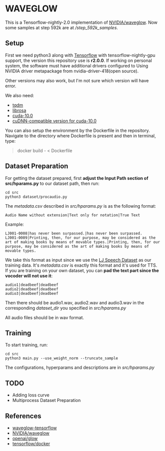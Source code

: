 # WAVEGLOW
This is a Tensorflow-nightly-2.0 implementation of [NVIDIA/waveglow](https://github.com/NVIDIA/waveglow).
Now some samples at step 592k are at */step_592k_samples*.

## Setup
First we need python3 along with [Tensorflow](https://github.com/tensorflow/tensorflow) with tensorflow-nightly-gpu support, the version this repository use is **r2.0.0**. If working on personal system, the software must have additional drivers configured to Using NVIDIA driver metapackage from nvidia-driver-418(open source).

Other versions may also work, but I'm not sure which version will have error.

We also need:
 - [tqdm](https://github.com/tqdm/tqdm)
 - [librosa](https://github.com/librosa/librosa)
 - [cuda-10.0](https://developer.nvidia.com/cuda-10.0-download-archive?target_os=Linux&target_arch=x86_64&target_distro=Ubuntu&target_version=1804&target_type=runfilelocal)
 - [cuDNN-compatible version for cuda-10.0](https://developer.nvidia.com/rdp/form/cudnn-download-survey)

You can also setup the environment by the Dockerfile in the repository.
Navigate to the directory where Dockerfile is present and then in terminal, type:
> docker build - < Dockerfile

## Dataset Preparation
For getting the dataset prepared, first **adjust the Input Path section of src/hparams.py** to our dataset path, then run:
```
cd src
python3 dataset/procaudio.py
```
The *metadata.csv* described in *src/hparams.py* is as the following format:
```
Audio Name without extension|Text only for notation|True Text
```

Example:
```
LJ001-0008|has never been surpassed.|has never been surpassed.
LJ001-0009|Printing, then, for our purpose, may be considered as the art of making books by means of movable types.|Printing, then, for our purpose, may be considered as the art of making books by means of movable types.
```

We take this format as input since we use the [LJ Speech Dataset](https://keithito.com/LJ-Speech-Dataset/) as our training data.
It's *metadata.csv* is exactly this format and it's used for TTS.
If you are training on your own dataset, you can **pad the text part since the vocoder will not use it**:
```
audio1|deadbeef|deadbeef
audio2|deadbeef|deadbeef
audio3|deadbeef|deadbeef
```
Then there should be audio1.wav, audio2.wav and audio3.wav in the corresponding *dataset\_dir* you specified in *src/hparams.py*


All audio files should be in wav format.

## Training
To start training, run:
```
cd src
python3 main.py --use_weight_norm --truncate_sample
```

The configurations, hyperparams and descriptions are in *src/hparams.py*

## TODO
 - Adding loss curve
 - Multiprocess Dataset Preparation

## References
 - [waveglow-tensorflow](https://github.com/b04901014/waveglow-tensorflow)
 - [NVIDIA/waveglow](https://github.com/NVIDIA/waveglow)
 - [openai/glow](https://github.com/openai/glow)
 - [tensorflow/docker](https://github.com/tensorflow/tensorflow/blob/master/tensorflow/tools/docker/Dockerfile.gpu)
